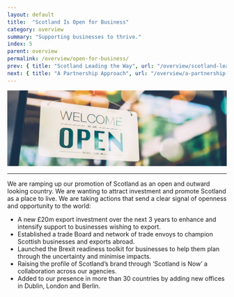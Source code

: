 ```yaml
---
layout: default
title:  "Scotland Is Open for Business"
category: overview
summary: "Supporting businesses to thrive."
index: 5
parent: overview
permalink: /overview/open-for-business/
prev: { title: "Scotland Leading the Way", url: "/overview/scotland-leading-the-way/"}
next: { title: "A Partnership Approach", url: "/overview/a-partnership-approach/"}
---
```


![A sign saying 'Open'](/assets/images/pageimages/overview5.jpg)
<br>
<hr>

We are ramping up our promotion of Scotland as an open and outward looking country.  We are wanting to attract investment and promote Scotland as a place to live. We  are taking actions that send a clear signal of openness and opportunity to the world: 
  

* A new £20m export investment over the next 3 years to enhance and intensify support to businesses wishing to export. 
* Established a trade Board and network of trade envoys to champion Scottish businesses and exports abroad. 
* Launched the Brexit readiness toolkit for businesses to help them plan through the uncertainty and minimise impacts.
* Raising the profile of Scotland’s brand through ‘Scotland is Now’ a collaboration across our agencies. 
* Added to our presence in more than 30 countries by adding new offices in Dublin, London and Berlin. 



